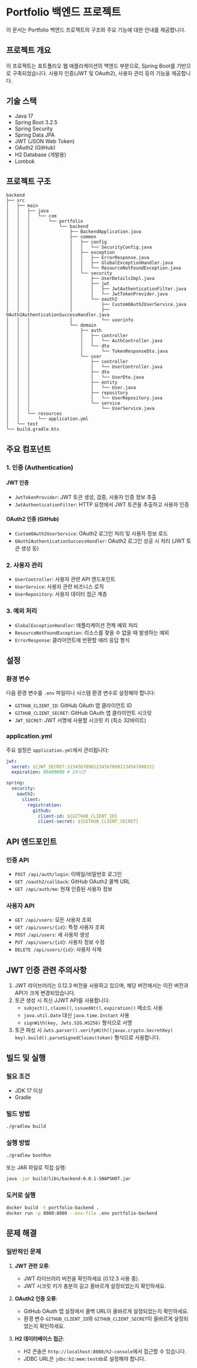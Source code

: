 # Portfolio 백엔드 프로젝트

이 문서는 Portfolio 백엔드 프로젝트의 구조와 주요 기능에 대한 안내를 제공합니다.

## 프로젝트 개요

이 프로젝트는 포트폴리오 웹 애플리케이션의 백엔드 부분으로, Spring Boot를 기반으로 구축되었습니다. 사용자 인증(JWT 및 OAuth2), 사용자 관리 등의 기능을 제공합니다.

## 기술 스택

- Java 17
- Spring Boot 3.2.5
- Spring Security
- Spring Data JPA
- JWT (JSON Web Token)
- OAuth2 (GitHub)
- H2 Database (개발용)
- Lombok

## 프로젝트 구조

```
backend
├── src
│   ├── main
│   │   ├── java
│   │   │   └── com
│   │   │       └── portfolio
│   │   │           └── backend
│   │   │               ├── BackendApplication.java
│   │   │               ├── common
│   │   │               │   ├── config
│   │   │               │   │   └── SecurityConfig.java
│   │   │               │   ├── exception
│   │   │               │   │   ├── ErrorResponse.java
│   │   │               │   │   ├── GlobalExceptionHandler.java
│   │   │               │   │   └── ResourceNotFoundException.java
│   │   │               │   └── security
│   │   │               │       ├── UserDetailsImpl.java
│   │   │               │       ├── jwt
│   │   │               │       │   ├── JwtAuthenticationFilter.java
│   │   │               │       │   └── JwtTokenProvider.java
│   │   │               │       └── oauth2
│   │   │               │           ├── CustomOAuth2UserService.java
│   │   │               │           ├── OAuth2AuthenticationSuccessHandler.java
│   │   │               │           └── userinfo
│   │   │               └── domain
│   │   │                   ├── auth
│   │   │                   │   ├── controller
│   │   │                   │   │   └── AuthController.java
│   │   │                   │   └── dto
│   │   │                   │       └── TokenResponseDto.java
│   │   │                   └── user
│   │   │                       ├── controller
│   │   │                       │   └── UserController.java
│   │   │                       ├── dto
│   │   │                       │   └── UserDto.java
│   │   │                       ├── entity
│   │   │                       │   └── User.java
│   │   │                       ├── repository
│   │   │                       │   └── UserRepository.java
│   │   │                       └── service
│   │   │                           └── UserService.java
│   │   └── resources
│   │       └── application.yml
│   └── test
└── build.gradle.kts
```

## 주요 컴포넌트

### 1. 인증 (Authentication)

#### JWT 인증

- `JwtTokenProvider`: JWT 토큰 생성, 검증, 사용자 인증 정보 추출
- `JwtAuthenticationFilter`: HTTP 요청에서 JWT 토큰을 추출하고 사용자 인증

#### OAuth2 인증 (GitHub)

- `CustomOAuth2UserService`: OAuth2 로그인 처리 및 사용자 정보 로드
- `OAuth2AuthenticationSuccessHandler`: OAuth2 로그인 성공 시 처리 (JWT 토큰 생성 등)

### 2. 사용자 관리

- `UserController`: 사용자 관련 API 엔드포인트
- `UserService`: 사용자 관련 비즈니스 로직
- `UserRepository`: 사용자 데이터 접근 계층

### 3. 예외 처리

- `GlobalExceptionHandler`: 애플리케이션 전체 예외 처리
- `ResourceNotFoundException`: 리소스를 찾을 수 없을 때 발생하는 예외
- `ErrorResponse`: 클라이언트에 반환할 에러 응답 형식

## 설정

### 환경 변수

다음 환경 변수를 `.env` 파일이나 시스템 환경 변수로 설정해야 합니다:

- `GITHUB_CLIENT_ID`: GitHub OAuth 앱 클라이언트 ID
- `GITHUB_CLIENT_SECRET`: GitHub OAuth 앱 클라이언트 시크릿
- `JWT_SECRET`: JWT 서명에 사용할 시크릿 키 (최소 32바이트)

### application.yml

주요 설정은 `application.yml`에서 관리됩니다:

```yaml
jwt:
  secret: ${JWT_SECRET:12345678901234567890123456789012}
  expiration: 86400000 # 24시간

spring:
  security:
    oauth2:
      client:
        registration:
          github:
            client-id: ${GITHUB_CLIENT_ID}
            client-secret: ${GITHUB_CLIENT_SECRET}
```

## API 엔드포인트

### 인증 API

- `POST /api/auth/login`: 이메일/비밀번호 로그인
- `GET /oauth2/callback`: GitHub OAuth2 콜백 URL
- `GET /api/auth/me`: 현재 인증된 사용자 정보

### 사용자 API

- `GET /api/users`: 모든 사용자 조회
- `GET /api/users/{id}`: 특정 사용자 조회
- `POST /api/users`: 새 사용자 생성
- `PUT /api/users/{id}`: 사용자 정보 수정
- `DELETE /api/users/{id}`: 사용자 삭제

## JWT 인증 관련 주의사항

1. JWT 라이브러리는 0.12.3 버전을 사용하고 있으며, 해당 버전에서는 이전 버전과 API가 크게 변경되었습니다.
2. 토큰 생성 시 최신 JJWT API를 사용합니다:
   - `subject()`, `claims()`, `issuedAt()`, `expiration()` 메소드 사용
   - `java.util.Date` 대신 `java.time.Instant` 사용
   - `signWith(key, Jwts.SIG.HS256)` 형식으로 서명
3. 토큰 파싱 시 `Jwts.parser().verifyWith((javax.crypto.SecretKey) key).build().parseSignedClaims(token)` 형식으로 사용합니다.

## 빌드 및 실행

### 필요 조건

- JDK 17 이상
- Gradle

### 빌드 방법

```bash
./gradlew build
```

### 실행 방법

```bash
./gradlew bootRun
```

또는 JAR 파일로 직접 실행:

```bash
java -jar build/libs/backend-0.0.1-SNAPSHOT.jar
```

### 도커로 실행

```bash
docker build -t portfolio-backend .
docker run -p 8080:8080 --env-file .env portfolio-backend
```

## 문제 해결

### 일반적인 문제

1. **JWT 관련 오류**:
   - JWT 라이브러리 버전을 확인하세요 (0.12.3 사용 중).
   - JWT 시크릿 키가 충분히 길고 올바르게 설정되었는지 확인하세요.

2. **OAuth2 인증 오류**:
   - GitHub OAuth 앱 설정에서 콜백 URL이 올바르게 설정되었는지 확인하세요.
   - 환경 변수 `GITHUB_CLIENT_ID`와 `GITHUB_CLIENT_SECRET`이 올바르게 설정되었는지 확인하세요.

3. **H2 데이터베이스 접근**:
   - H2 콘솔은 `http://localhost:8080/h2-console`에서 접근할 수 있습니다.
   - JDBC URL은 `jdbc:h2:mem:testdb`로 설정해야 합니다.
